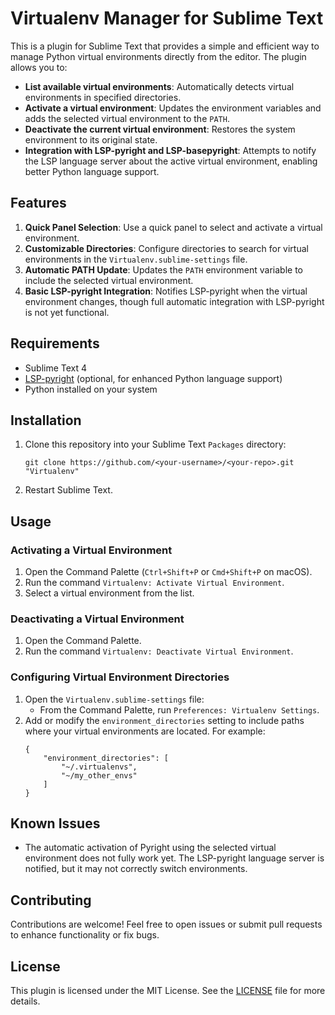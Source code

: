 # Virtualenv Manager for Sublime Text

This is a plugin for Sublime Text that provides a simple and efficient way to manage Python virtual environments directly from the editor. The plugin allows you to:

- **List available virtual environments**: Automatically detects virtual environments in specified directories.
- **Activate a virtual environment**: Updates the environment variables and adds the selected virtual environment to the `PATH`.
- **Deactivate the current virtual environment**: Restores the system environment to its original state.
- **Integration with LSP-pyright and LSP-basepyright**: Attempts to notify the LSP language server about the active virtual environment, enabling better Python language support.

## Features

1. **Quick Panel Selection**: Use a quick panel to select and activate a virtual environment.
2. **Customizable Directories**: Configure directories to search for virtual environments in the `Virtualenv.sublime-settings` file.
3. **Automatic PATH Update**: Updates the `PATH` environment variable to include the selected virtual environment.
4. **Basic LSP-pyright Integration**: Notifies LSP-pyright when the virtual environment changes, though full automatic integration with LSP-pyright is not yet functional.

## Requirements

- Sublime Text 4
- [LSP-pyright](https://github.com/sublimelsp/LSP-pyright) (optional, for enhanced Python language support)
- Python installed on your system

## Installation

1. Clone this repository into your Sublime Text `Packages` directory:
   ```
   git clone https://github.com/<your-username>/<your-repo>.git "Virtualenv"
   ```
2. Restart Sublime Text.

## Usage

### Activating a Virtual Environment

1. Open the Command Palette (`Ctrl+Shift+P` or `Cmd+Shift+P` on macOS).
2. Run the command `Virtualenv: Activate Virtual Environment`.
3. Select a virtual environment from the list.

### Deactivating a Virtual Environment

1. Open the Command Palette.
2. Run the command `Virtualenv: Deactivate Virtual Environment`.

### Configuring Virtual Environment Directories

1. Open the `Virtualenv.sublime-settings` file:
   - From the Command Palette, run `Preferences: Virtualenv Settings`.
2. Add or modify the `environment_directories` setting to include paths where your virtual environments are located. For example:
   ```
   {
       "environment_directories": [
           "~/.virtualenvs",
           "~/my_other_envs"
       ]
   }
   ```

## Known Issues

- The automatic activation of Pyright using the selected virtual environment does not fully work yet. The LSP-pyright language server is notified, but it may not correctly switch environments.

## Contributing

Contributions are welcome! Feel free to open issues or submit pull requests to enhance functionality or fix bugs.

## License

This plugin is licensed under the MIT License. See the [LICENSE](LICENSE) file for more details.
